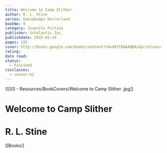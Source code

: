```yaml
---
title: Welcome to Camp Slither
author: R. L. Stine
series: Goosebumps Horrorland
bookNo: 9
category: Juvenile Fiction
publisher: Scholastic Inc.
publishdate: 2015-02-24
pages: 125
cover: http://books.google.com/books/content?id=dXTCBAAAQBAJ&printsec=frontcover&img=1&zoom=1&edge=curl&source=gbs_api
rating: 
date read: 
status:
  - Finished
cssclasses:
  - center-h1
---
```

![[03 - Resources/BookCovers/Welcome to Camp Slither .jpg]]
# Welcome to Camp Slither
# R. L. Stine




[[Books]]